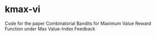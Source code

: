 # kmax-vi
Code for the paper Combinatorial Bandits for Maximum Value Reward Function under Max Value-Index Feedback
